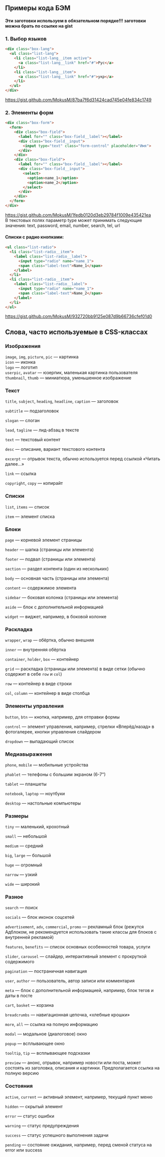 ## Примеры кода БЭМ
#### Эти заготовки используем в обязательном порядке!!! заготовки можна брать по ссылке на gist

### 1. Выбор языков

```html
<div class="box-lang">
  <ul class="list-lang">
    <li class="list-lang__item active">
      <a class="list-lang__link" href="#">Рус</a>
    </li>
    <li class="list-lang__item">
      <a class="list-lang__link" href="#">укр</a>
    </li>
  </ul>
</div> 
```
https://gist.github.com/MokusM/87ba7f6d31424cad745e04fe834c1749

### 2. Элементы форм

```html
<div class="box-form">
  <form>
    <div class="box-field">
      <label for="" class="box-field__label"></label>
      <div class="box-field__input">
        <input type="text" class="form-control" placeholder="Имя">
      </div>
    </div>
    <div class="box-field">
      <label for="" class="box-field__label"></label>
      <div class="box-field__input">
        <select>
          <option>name_1</option>
          <option>name_2</option>
        </select>
      </div>
    </div>
  </form>
</div>
```
https://gist.github.com/MokusM/1fedb0120d3eb29784f1009e435421ea<br>
В текстовых полях параметр type может принимать следующие значения:
text, password, email, number, search, tel, url

#### Списки с радио кнопками: 

```html
<ul class="list-radio">
  <li class="list-radio__item">
    <label class="list-radio__label">
      <input type="radio" name="name_1">
      <span class="label-text">Name_1</span>
    </label>
  </li>
  <li class="list-radio__item">
    <label class="list-radio__label">
      <input type="radio" name="name_1">
      <span class="label-text">Name_2</span>
    </label>
  </li>
</ul>
```
https://gist.github.com/MokusM/932720bb9125e087d9b66736cfef01d0 

## Слова, часто используемые в CSS-классах

### Изображения

`image`, `img`, `picture`, `pic` — картинка<br>
`icon` — иконка<br>
`logo` — логотип<br>
`userpic`, `avatar` — юзерпик, маленькая картинка пользователя<br>
`thumbnail`, `thumb` — миниатюра, уменьшенное изображение<br>

### Текст

`title`, `subject`, `heading`, `headline`, `caption` — заголовок

`subtitle` — подзаголовок

`slogan` — слоган

`lead`, `tagline` — лид-абзац в тексте

`text` — текстовый контент

`desc` — описание, вариант текстового контента

`excerpt` — отрывок текста, обычно используется перед ссылкой «Читать далее...»

`link` — ссылка

`copyright`, `copy` — копирайт

### Списки

`list`, `items` — список

`item` — элемент списка

### Блоки

`page` — корневой элемент страницы

`header` — шапка (страницы или элемента)

`footer` — подвал (страницы или элемента)

`section` — раздел контента (один из нескольких)

`body` — основная часть (страницы или элемента)

`content` — содержимое элемента

`sidebar` — боковая колонка (страницы или элемента)

`aside` — блок с дополнительной информацией

`widget` — виджет, например, в боковой колонке

### Раскладка

`wrapper`, `wrap` — обёртка, обычно внешняя

`inner` — внутренняя обёртка

`container`, `holder`, `box` — контейнер

`grid` — раскладка (страницы или элемента) в виде сетки (обычно содержит в себе `row` и `col`)

`row` — контейнер в виде строки

`col`, `column` — контейнер в виде столбца

### Элементы управления

`button`, `btn` —  кнопка, например, для отправки формы

`control` — элемент управления, например, стрелки «Вперёд/назад» в фотогалерее, кнопки управления слайдером

`dropdown` — выпадающий список

### Медиавыражения

`phone`, `mobile` — мобильные устройства

`phablet` — телефоны с большим экраном (6-7")

`tablet` — планшеты

`notebook`, `laptop` — ноутбуки

`desktop` — настольные компьютеры

### Размеры

`tiny` — маленький, крохотный

`small` — небольшой

`medium` — средний

`big`, `large` — большой

`huge` — огромный

`narrow` — узкий

`wide` — широкий

### Разное

`search` — поиск

`socials` — блок иконок соцсетей

`advertisement`, `adv`, `commercial`, `promo` — рекламный блок (режутся Адблоком, не рекомендуется использовать такие классы для блоков с внутренней рекламой)

`features`, `benefits` — список основных особенностей товара, услуги

`slider`, `carousel` — слайдер, интерактивный элемент с прокруткой содержимого

`pagination` — постраничная навигация

`user`, `author` — пользователь, автор записи или комментария

`meta` — блок с дополнительной информацией, например, блок тегов и даты в посте

`cart`, `basket` — корзина

`breadcrumbs` — навигационная цепочка, «хлебные крошки»

`more`, `all` — ссылка на полную информацию

`modal` — модальное (диалоговое) окно

`popup` — всплывающее окно

`tooltip`, `tip` — всплывающее подсказки

`preview` — анонс, отрывок, например новости или поста, может состоять из заголовка, описания и картинки. Предполагается ссылка на полную версию

### Состояния

`active`, `current` — активный элемент, например, текущий пункт меню

`hidden` — скрытый элемент

`error` — статус ошибки

`warning` — статус предупреждения

`success` — статус успешного выполнения задачи

`pending` — состояние ожидания, например, перед сменой статуса на error или success
